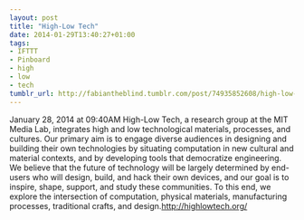 ```yaml
---
layout: post
title: "High-Low Tech"
date: 2014-01-29T13:40:27+01:00
tags:
- IFTTT
- Pinboard
- high
- low
- tech
tumblr_url: http://fabiantheblind.tumblr.com/post/74935852608/high-low-tech
---
```

January 28, 2014 at 09:40AM
High-Low Tech, a research group at the MIT Media Lab, integrates high and low technological materials, processes, and cultures. Our primary aim is to engage diverse audiences in designing and building their own technologies by situating computation in new cultural and material contexts, and by developing tools that democratize engineering. We believe that the future of technology will be largely determined by end-users who will design, build, and hack their own devices, and our goal is to inspire, shape, support, and study these communities. To this end, we explore the intersection of computation, physical materials, manufacturing processes, traditional crafts, and design.http://highlowtech.org/
